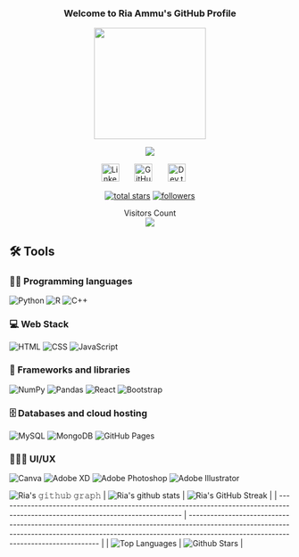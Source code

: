 <h3 align="center" >
  Welcome to Ria Ammu's GitHub Profile
  
</h3>
<div id="header" align="center">
  <img src="https://media.giphy.com/media/AXtFMwP1ZvjZSBtmGk/giphy.gif" width="200"/>
</div>
<p align="center">
  <a href="https://github.com/DenverCoder1/readme-typing-svg"><img src="https://readme-typing-svg.herokuapp.com/?lines=Aspiring%20Data%20Scientist;UI/UX%20Designer;A%20Web%20Dev%20Enthusiast;Aiming%20For%20FrontEnd%20Development;Third%20Year%20Student%20at%20LPU;Always%20learning%20new%20things&font=Fira%20Code&center=true&width=440&height=45&color=99B2DD&vCenter=true&size=22"></a>
</p>
<p align="center">
  <a href="https://www.linkedin.com/in/ria-ammu/"><img width="32px" alt="LinkedIn" title="LinkedIn" src="https://camo.githubusercontent.com/c8a9c5b414cd812ad6a97a46c29af67239ddaeae08c41724ff7d945fb4c047e5/68747470733a2f2f6564656e742e6769746875622e696f2f537570657254696e7949636f6e732f696d616765732f7376672f6c696e6b6564696e2e737667"/></a>
  &#8287;&#8287;&#8287;&#8287;&#8287;
  <a href="https://github.com/RiaAmmu"><img width="32px" alt="GitHub" title="GitHub" src="https://camo.githubusercontent.com/b079fe922f00c4b86f1b724fbc2e8141c468794ce8adbc9b7456e5e1ad09c622/68747470733a2f2f6564656e742e6769746875622e696f2f537570657254696e7949636f6e732f696d616765732f7376672f6769746875622e737667"/></a>
  &#8287;&#8287;&#8287;&#8287;&#8287;
  <a href="https://dev.to/riaammu"><img width="32px" alt="Dev.to" title="Dev.to" src="https://camo.githubusercontent.com/6cc90061976bcd4d1a61a6c76b818538b5a65754f7b7b8068fe0fa49a09def8f/68747470733a2f2f6564656e742e6769746875622e696f2f537570657254696e7949636f6e732f696d616765732f7376672f6465765f746f2e737667"></a>
  &#8287;&#8287;&#8287;&#8287;&#8287;


<p align="center">
  <a href="https://github.com/RiaAmmu?tab=repositories&sort=stargazers">
    <img alt="total stars" title="Total stars on GitHub" src="https://custom-icon-badges.herokuapp.com/badge/dynamic/json?logo=star&color=55960c&labelColor=488207&label=Stars&style=for-the-badge&query=%24.stars&url=https://api.github-star-counter.workers.dev/user/RiaAmmu"></a>
    <a href="https://github.com/RiaAmmu?tab=followers">
    <img alt="followers" title="Follow me on Github" src="https://custom-icon-badges.herokuapp.com/github/followers/RiaAmmu?color=236ad3&labelColor=1155ba&style=for-the-badge&logo=person-add&label=Follow&logoColor=white"></a>
</p>
<p align="center"> 
  Visitors Count<br>
  <img src="https://profile-counter.glitch.me/RiaAmmu/count.svg" />
</p>

## 🛠️ Tools

### 👨‍💻 Programming languages
<p>
  <img alt="Python" src="https://img.shields.io/badge/Python-14354C.svg?logo=python&logoColor=white">
  <img alt="R" src="https://custom-icon-badges.herokuapp.com/badge/R-blueviolet.svg?logo=R&logoColor=white">
  <img alt="C++" src="https://custom-icon-badges.herokuapp.com/badge/C++-9C033A.svg?logo=cpp2&logoColor=white">
  
  
</p>

### 💻 Web Stack

<p>
  <img alt="HTML" src="https://img.shields.io/badge/HTML-E34F26.svg?logo=html5&logoColor=white">
  <img alt="CSS" src="https://img.shields.io/badge/CSS-1572B6.svg?logo=css3&logoColor=white">
  <img alt="JavaScript" src="https://img.shields.io/badge/JavaScript-F7DF1E.svg?logo=javascript&logoColor=black">
</p>

### 🧰 Frameworks and libraries

<p>
  <img alt="NumPy" src="https://img.shields.io/badge/Numpy-013243.svg?logo=numpy&logoColor=white">
  <img alt="Pandas" src="https://img.shields.io/badge/Pandas-150458.svg?logo=pandas&logoColor=white">
  <img alt="React" src="https://img.shields.io/badge/React-20232a.svg?logo=react&logoColor=%2361DAFB">
  <img alt="Bootstrap" src="https://img.shields.io/badge/Bootstrap-7952B3.svg?logo=bootstrap&logoColor=white">
</p>

### 🗄️ Databases and cloud hosting

<p>
  <img alt="MySQL" src="https://img.shields.io/badge/MySQL-informational.svg?logo=mysql&logoColor=black">
  <img alt="MongoDB" src ="https://img.shields.io/badge/MongoDB-4ea94b.svg?logo=mongodb&logoColor=white">
  <img alt="GitHub Pages" src="https://img.shields.io/badge/GitHub%20Pages-yellowgreen.svg?logo=github&logoColor=white">
</p>

### 👩🏻‍🎨 UI/UX

<p>
  <img alt="Canva" src="https://img.shields.io/badge/Canva-20C4CB.svg?logo=canva&logoColor=white">
  <img alt="Adobe XD" src ="https://img.shields.io/badge/Adobe XD-ff61f6.svg?logo=adobexd&logoColor=470137">
  <img alt="Adobe Photoshop" src="https://img.shields.io/badge/Adobe Photoshop-31a8ff.svg?logo=adobephotoshop&logoColor=001e36">
  <img alt="Adobe Illustrator" src="https://img.shields.io/badge/Adobe Illustrator-ff9a00.svg?logo=adobeillustrator&logoColor=300">
</p>

<!--
## 🔥 Streak stats
GitHub Readme Streak Stats - https://github.com/DenverCoder1/github-readme-streak-stats 
<p align="center">
  <a href="https://github.com/RiaAmmu">
    <img alt="Ria Ammu's streak" src="https://github-readme-streak-stats.herokuapp.com/?user=RiaAmmu&theme=buefy&hide_border=true"/>
  </a>

## 📊 GitHub Stats
<p align="center">
<a href="https://github.com/RiaAmmu"><img src = "https://github-readme-stats.vercel.app/api?username=RiaAmmu&show_icons=true&theme=buefy"/></a>
<a href="https://github.com/RiaAmmu"><img src = "https://activity-graph.herokuapp.com/graph?username=RiaAmmu&theme=minimal"/></a>
</p>-->
<!--
<p align="centre">
  <a herf="https://github.com/RiaAmmu"><img src = "https://activity-graph.herokuapp.com/graph?username=RiaAmmu&theme=redical&hide_border=true&area=true"></a>
  
<p align="centre">
  <a herf="https://github.com/RiaAmmu"><img src = "https://github-readme-stats.vercel.app/api?username=RiaAmmu&show_icons=true&theme=radical"></a>
  <a herf="https://github.com/RiaAmmu"><img src = "https://github-readme-streak-stats.herokuapp.com/?user=RiaAmmu&theme=radical"></a>
  
<p align="centre">
  <a herf="https://github.com/RiaAmmu"><img src = "https://github-readme-stats.vercel.app/api/top-langs/?username=RiaAmmu&langs_count=8&theme=radical&layout=compact"></a>
  <a herf="https://github.com/RiaAmmu"><img src = "https://github-readme-stats.vercel.app/api?username=RiaAmmu&show_icons=true&locale=en&count_private=true&hide_rank=true&custom_title=My%20GitHub%20Stats&disable_animations=true&theme=radical"></a>
-->

![Ria's 𝚐𝚒𝚝𝚑𝚞𝚋 𝚐𝚛𝚊𝚙𝚑](https://activity-graph.herokuapp.com/graph?username=RiaAmmu&theme=redical&hide_border=true&area=true)
| ![Ria's github stats](https://github-readme-stats.vercel.app/api?username=RiaAmmu&show_icons=true&theme=radical)             | ![Ria's GitHub Streak](https://github-readme-streak-stats.herokuapp.com/?user=RiaAmmu&theme=radical)                                                                                                           |
| --------------------------------------------------------------------------------------------------------------------------------- | ----------------------------------------------------------------------------------------------------------------------------------------------------------------------------------------------------------------- |
| ![Top Languages](https://github-readme-stats.vercel.app/api/top-langs/?username=RiaAmmu&langs_count=8&theme=radical&layout=compact) | ![Github Stars](https://github-readme-stats.vercel.app/api?username=RiaAmmu&show_icons=true&locale=en&count_private=true&hide_rank=true&custom_title=My%20GitHub%20Stats&disable_animations=true&theme=radical) |


<!--
**RiaAmmu/RiaAmmu** is a ✨ _special_ ✨ repository because its `README.md` (this file) appears on your GitHub profile.

Here are some ideas to get you started:

                                                                                                               


### Hi there 👋


- 🔭 I’m currently working on Data Science.
- 🌱 I’m currently learning ...
- 👯 I’m looking to collaborate on ...
- 🤔 I’m looking for help with ...
- 💬 Ask me about ...
- 📫 How to reach me: ...
- 😄 Pronouns: ...
- ⚡ Fun fact: ...
-->

